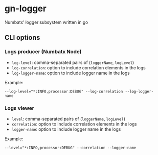 # gn-logger

Numbatx' logger subsystem written in go

## CLI options

### Logs producer (Numbatx Node)

- `log-level`: comma-separated pairs of (`loggerName`, `logLevel`)
- `log-correlation`: option to include correlation elements in the logs
- `log-logger-name`: option to include logger name in the logs

Example:

```
--log-level="*:INFO,processor:DEBUG" --log-correlation --log-logger-name
```

### Logs viewer

- `level`: comma-separated pairs of (`loggerName`, `logLevel`)
- `correlation`: option to include correlation elements in the logs
- `logger-name`: option to include logger name in the logs

Example:

```
--level="*:INFO,processor:DEBUG" --correlation --logger-name
```
